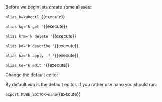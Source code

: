 
Before we begin lets create some aliases:

`alias k=kubectl `{{execute}}

`alias kg='k get '`{{execute}}

`alias krm='k delete '`{{execute}}

`alias kd='k describe '`{{execute}}

`alias ka='k apply -f '`{{execute}}

`alias ke='k edit '`{{execute}}


Change the default editor

By default vim is the default editor. If you rather use nano you should run:

`export KUBE_EDITOR=nano`{{execute}}
